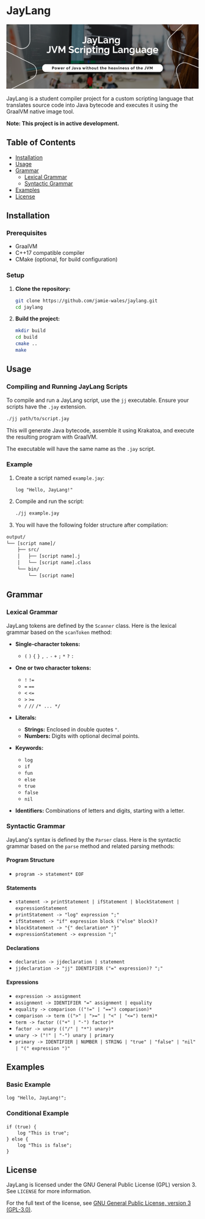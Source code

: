 # JayLang

![Header Image](header.png)

JayLang is a student compiler project for a custom scripting language that translates source code into Java bytecode and executes it using the GraalVM native image tool.

**Note: This project is in active development.**

## Table of Contents

- [Installation](#installation)
- [Usage](#usage)
- [Grammar](#grammar)
  - [Lexical Grammar](#lexical-grammar)
  - [Syntactic Grammar](#syntactic-grammar)
- [Examples](#examples)
- [License](#license)

## Installation

### Prerequisites

- GraalVM
- C++17 compatible compiler
- CMake (optional, for build configuration)

### Setup

1. **Clone the repository:**

   ```sh
   git clone https://github.com/jamie-wales/jaylang.git
   cd jaylang
   ```

2. **Build the project:**

   ```sh
   mkdir build
   cd build
   cmake ..
   make
   ```

## Usage

### Compiling and Running JayLang Scripts

To compile and run a JayLang script, use the `jj` executable. Ensure your scripts have the `.jay` extension.

```sh
./jj path/to/script.jay
```

This will generate Java bytecode, assemble it using Krakatoa, and execute the resulting program with GraalVM.

The executable will have the same name as the `.jay` script.

### Example

1. Create a script named `example.jay`:

   ```jay
   log "Hello, JayLang!"
   ```

2. Compile and run the script:

   ```sh
   ./jj example.jay
   ```

3. You will have the following folder structure after compilation:

```sh
output/
└── [script name]/
    ├── src/
    │   ├── [script name].j
    │   └── [script name].class
    └── bin/
        └── [script name]
```

## Grammar

### Lexical Grammar

JayLang tokens are defined by the `Scanner` class. Here is the lexical grammar based on the `scanToken` method:

- **Single-character tokens:**
  - `(` `)` `{` `}` `,` `.` `-` `+` `;` `*` `?` `:`

- **One or two character tokens:**
  - `!` `!=`
  - `=` `==`
  - `<` `<=`
  - `>` `>=`
  - `/` `//` `/* ... */`

- **Literals:**
  - **Strings:** Enclosed in double quotes `"`.
  - **Numbers:** Digits with optional decimal points.

- **Keywords:**
  - `log`
  - `if`
  - `fun`
  - `else`
  - `true`
  - `false`
  - `nil`

- **Identifiers:** Combinations of letters and digits, starting with a letter.

### Syntactic Grammar

JayLang's syntax is defined by the `Parser` class. Here is the syntactic grammar based on the `parse` method and related parsing methods:

#### Program Structure

- `program -> statement* EOF`

#### Statements

- `statement -> printStatement | ifStatement | blockStatement | expressionStatement`
- `printStatement -> "log" expression ";" `
- `ifStatement -> "if" expression block ("else" block)?`
- `blockStatement -> "{" declaration* "}"`
- `expressionStatement -> expression ";"`

#### Declarations

- `declaration -> jjdeclaration | statement`
- `jjdeclaration -> "jj" IDENTIFIER ("=" expression)? ";"`

#### Expressions

- `expression -> assignment`
- `assignment -> IDENTIFIER "=" assignment | equality`
- `equality -> comparison (("!=" | "==") comparison)*`
- `comparison -> term ((">" | ">=" | "<" | "<=") term)*`
- `term -> factor (("+" | "-") factor)*`
- `factor -> unary (("/" | "*") unary)*`
- `unary -> ("!" | "-") unary | primary`
- `primary -> IDENTIFIER | NUMBER | STRING | "true" | "false" | "nil" | "(" expression ")"`

## Examples

### Basic Example

```jay
log "Hello, JayLang!";
```

### Conditional Example

```jay
if (true) {
    log "This is true";
} else {
    log "This is false";
}
```

## License

JayLang is licensed under the GNU General Public License (GPL) version 3. See `LICENSE` for more information.

For the full text of the license, see [GNU General Public License, version 3 (GPL-3.0)](https://www.gnu.org/licenses/gpl-3.0.en.html).
